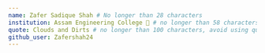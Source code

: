 ```yaml
---
name: Zafer Sadique Shah # No longer than 28 characters
institution: Assam Engineering College 🚩 # no longer than 58 characters
quote: Clouds and Dirts # no longer than 100 characters, avoid using quotes(") to guarantee the format remains the same.
github_user: Zafershah24
---
```

